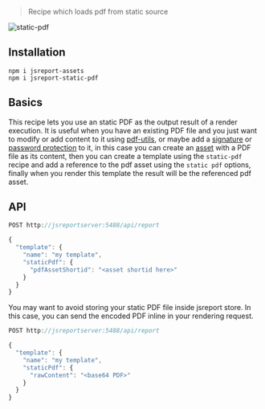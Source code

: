 > Recipe which loads pdf from static source

![static-pdf](https://jsreport.net/img/static-pdf.gif)

## Installation

```
npm i jsreport-assets
npm i jsreport-static-pdf
```

## Basics

This recipe lets you use an static PDF as the output result of a render execution. It is useful when you have an existing PDF file and you just want to modify or add content to it using [pdf-utils](https://jsreport.net/learn/pdf-utils), or maybe add a [signature](https://jsreport.net/learn/pdf-sign) or [password protection](https://github.com/jsreport/jsreport-pdf-password) to it, in this case you can create an [asset](https://jsreport.net/learn/assets) with a PDF file as its content, then you can create a template using the `static-pdf` recipe and add a reference to the pdf asset using the `static pdf` options, finally when you render this template the result will be the referenced pdf asset.

## API

```js
POST http://jsreportserver:5488/api/report

{
  "template": {
    "name": "my template",
    "staticPdf": {
      "pdfAssetShortid": "<asset shortid here>"
    }
  }
}
```

You may want to avoid storing your static PDF file inside jsreport store. In this case, you can send the encoded PDF inline in your rendering request.

```js
POST http://jsreportserver:5488/api/report

{
  "template": {
    "name": "my template",
    "staticPdf": {
      "rawContent": "<base64 PDF>"
    }
  }
}
```
